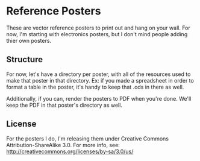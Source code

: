 Reference Posters
=================

These are vector reference posters to print out and hang on your wall. For now, I'm starting with electronics posters, but I don't mind people adding thier own posters.


Structure
---------

For now, let's have a directory per poster, with all of the resources used to make that poster in that directory. Ex: if you made a spreadsheet in order to format a table in the poster, it's handy to keep that .ods in there as well.

Additionally, if you can, render the posters to PDF when you're done. We'll keep the PDF in that poster's directory as well.


License
-------

For the posters I do, I'm releasing them under Creative Commons Attribution-ShareAlike 3.0. For more info, see: http://creativecommons.org/licenses/by-sa/3.0/us/
